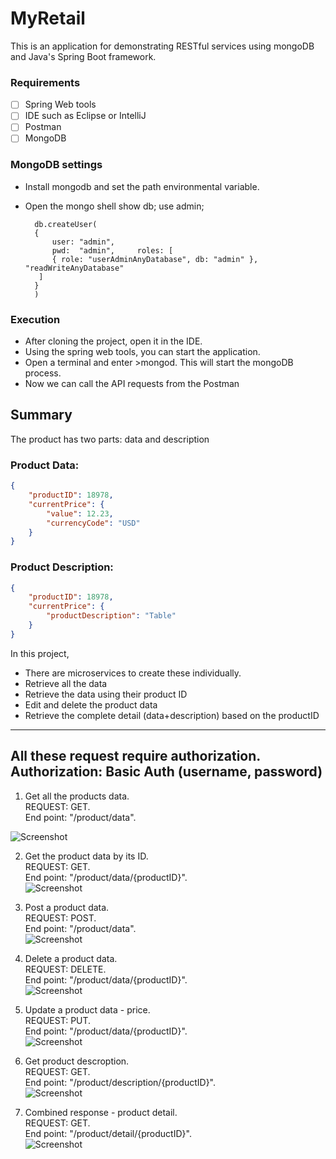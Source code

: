 # MyRetail
This is an application for demonstrating RESTful services using mongoDB and Java's Spring Boot framework.

### Requirements
- [ ] Spring Web tools
- [ ] IDE such as Eclipse or IntelliJ
- [ ] Postman
- [ ] MongoDB

### MongoDB settings
- Install mongodb and set the path environmental variable.
- Open the mongo shell
        show db;
        use admin;

        
        db.createUser(
        {
            user: "admin",
            pwd:  "admin",     roles: [
            { role: "userAdminAnyDatabase", db: "admin" }, "readWriteAnyDatabase"
         ]
        }
        )
        


### Execution
- After cloning the project, open it in the IDE.
- Using the spring web tools, you can start the application.
- Open a terminal and enter >mongod. This will start the mongoDB process.
- Now we can call the API requests from the Postman

## Summary
The product has two parts: data and description
### Product Data:
```json
{
    "productID": 18978,
    "currentPrice": {
        "value": 12.23,
        "currencyCode": "USD"
    }
}
```

### Product Description:
```json
{
    "productID": 18978,
    "currentPrice": {
        "productDescription": "Table"
    }
}
```

In this project, 
- There are microservices to create these individually.
- Retrieve all the data
- Retrieve the data using their product ID
- Edit and delete the product data
- Retrieve the complete detail (data+description) based on the productID

***

## All these request require authorization.  Authorization: Basic Auth (username, password)

1. Get all the products data.\
    REQUEST: GET.\
    End point: "/product/data".

![Screenshot](https://github.com/DrOctopusCodes/MyRetail/blob/main/screenshots/GetAllProductData.PNG)



2. Get the product data by its ID.\
REQUEST: GET.\
End point: "/product/data/{productID}".\
![Screenshot](https://github.com/DrOctopusCodes/MyRetail/blob/main/screenshots/GetProductDataByID.PNG)



3. Post a product data.\
REQUEST: POST.\
End point: "/product/data".\
![Screenshot](https://github.com/DrOctopusCodes/MyRetail/blob/main/screenshots/PostProductData.PNG)



4. Delete a product data.\
REQUEST: DELETE.\
End point: "/product/data/{productID}".\
![Screenshot](https://github.com/DrOctopusCodes/MyRetail/blob/main/screenshots/DeleteProductData.PNG)



5. Update a product data - price.\
REQUEST: PUT.\
End point: "/product/data/{productID}".\
![Screenshot](https://github.com/DrOctopusCodes/MyRetail/blob/main/screenshots/PutUpdateProductData.PNG)



6. Get product descroption.\
REQUEST: GET.\
End point: "/product/description/{productID}".\
![Screenshot](https://github.com/DrOctopusCodes/MyRetail/blob/main/screenshots/GetProductDescription.PNG)



7. Combined response - product detail.\
REQUEST: GET.\
End point: "/product/detail/{productID}".\
![Screenshot](https://github.com/DrOctopusCodes/MyRetail/blob/main/screenshots/CombinedResponse.PNG)



